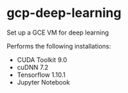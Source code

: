 # gcp-deep-learning

Set up a GCE VM for deep learning

Performs the following installations:
* CUDA Toolkit 9.0
* cuDNN 7.2
* Tensorflow 1.10.1
* Jupyter Notebook

